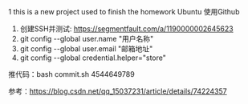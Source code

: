 ﻿1
this is a new project used to finish the homework
Ubuntu 使用Github
1. 创建SSH并测试: https://segmentfault.com/a/1190000002645623
2. git config --global user.name  "用户名称"
3. git config --global user.email "邮箱地址"
4. git config --global credential.helper="store"

推代码：bash commit.sh
4544649789

参考：https://blog.csdn.net/qq_15037231/article/details/74224357

